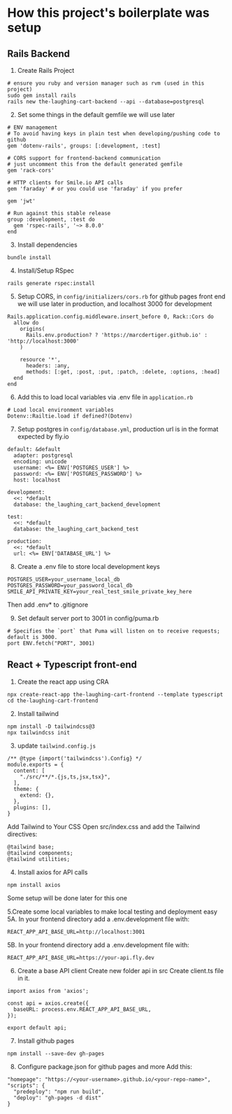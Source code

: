 # How this project's  boilerplate was setup

## Rails Backend

1. Create Rails Project
```
# ensure you ruby and version manager such as rvm (used in this project)
sudo gem install rails
rails new the-laughing-cart-backend --api --database=postgresql
```

2. Set some things in the default gemfile we will use later
```
# ENV management
# To avoid having keys in plain test when developing/pushing code to github
gem 'dotenv-rails', groups: [:development, :test]

# CORS support for frontend-backend communication
# just uncomment this from the default generated gemfile
gem 'rack-cors'

# HTTP clients for Smile.io API calls
gem 'faraday' # or you could use 'faraday' if you prefer

gem 'jwt'

# Run against this stable release
group :development, :test do
  gem 'rspec-rails', '~> 8.0.0'
end
```

3. Install dependencies
```
bundle install
```

4. Install/Setup RSpec
```
rails generate rspec:install
```

5. Setup CORS, in `config/initializers/cors.rb` for github pages front end we will use later in production, and localhost 3000 for development
```
Rails.application.config.middleware.insert_before 0, Rack::Cors do
  allow do
    origins(
      Rails.env.production? ? 'https://marcdertiger.github.io' : 'http://localhost:3000'
    )

    resource '*',
      headers: :any,
      methods: [:get, :post, :put, :patch, :delete, :options, :head]
  end
end

```

6. Add this to load local variables via .env file in `application.rb`
```
# Load local environment variables
Dotenv::Railtie.load if defined?(Dotenv)
```

7. Setup postgres in `config/database.yml`, production url is in the format expected by fly.io
```
default: &default
  adapter: postgresql
  encoding: unicode
  username: <%= ENV['POSTGRES_USER'] %>
  password: <%= ENV['POSTGRES_PASSWORD'] %>
  host: localhost

development:
  <<: *default
  database: the_laughing_cart_backend_development

test:
  <<: *default
  database: the_laughing_cart_backend_test

production:
  <<: *default
  url: <%= ENV['DATABASE_URL'] %>
```

8. Create a .env file to store local development keys
```
POSTGRES_USER=your_username_local_db
POSTGRES_PASSWORD=your_password_local_db
SMILE_API_PRIVATE_KEY=your_real_test_smile_private_key_here
```

Then add .env* to .gitignore

9. Set default server port to 3001 in config/puma.rb
```
# Specifies the `port` that Puma will listen on to receive requests; default is 3000.
port ENV.fetch("PORT", 3001)
```
## React + Typescript front-end


1. Create the react app using CRA
```
npx create-react-app the-laughing-cart-frontend --template typescript
cd the-laughing-cart-frontend
```

2. Install tailwind
```
npm install -D tailwindcss@3
npx tailwindcss init
```

3. update `tailwind.config.js` 
```
/** @type {import('tailwindcss').Config} */
module.exports = {
  content: [
    "./src/**/*.{js,ts,jsx,tsx}",
  ],
  theme: {
    extend: {},
  },
  plugins: [],
}
```

Add Tailwind to Your CSS
Open src/index.css and add the Tailwind directives:
```
@tailwind base;
@tailwind components;
@tailwind utilities;
```


4. Install axios for API calls
```
npm install axios
```
Some setup will be done later for this one

5.Create some local variables to make local testing and deployment easy
  5A. In your frontend directory add a .env.development file with:
  ```
  REACT_APP_API_BASE_URL=http://localhost:3001
  ```
  5B. In your frontend directory add a .env.development file with:
  ```
  REACT_APP_API_BASE_URL=https://your-api.fly.dev
  ```

6. Create a base API client
Create new folder api in src
Create client.ts file in it.
```
import axios from 'axios';

const api = axios.create({
  baseURL: process.env.REACT_APP_API_BASE_URL,
});

export default api;
```

7. Install github pages
```
npm install --save-dev gh-pages
```

8. Configure package.json for github pages and more
Add this:
```
"homepage": "https://<your-username>.github.io/<your-repo-name>",
"scripts": {
  "predeploy": "npm run build",
  "deploy": "gh-pages -d dist"
}
```